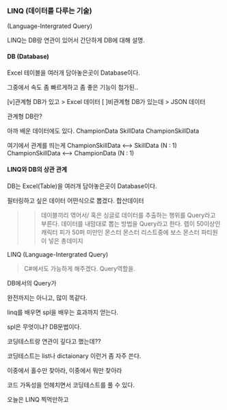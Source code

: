 ﻿### LINQ (데이터를 다루는 기술)
(Language-Intergrated Query)

LINQ는 DB랑 연관이 있어서
간단하게 DB에 대해 설명.

#### DB (Database)

Excel 테이블을 여러개 담아놓은곳이 Database이다.

그중에서 속도 좀 빠르게하고 좀 좋은 기능이 첨가된..

[v]관계형 DB가 있고		>	Excel 데이터
[ ]비관계형 DB가 있는데	>	JSON 데이터

관계형 DB란?

아까 배운 데이터에도 있다.
ChampionData
SkillData
ChampionSkillData

여기에서 관계를 띄는게
ChampionSkillData <--> SkillData (N : 1)
ChampionSkillData <--> ChampionData (N : 1)


#### LINQ와 DB의 상관 관계

DB는 Excel(Table)을 여러개 담아놓은곳이 Database이다.

필터링하고 싶은 데이터
어떤식으로 뽑겠다.
합산데이터
 >> 데이블끼리 엮어서/ 혹은 싱글로 데이터를 추출하는 행위를 Query라고 부른다.
 > 데이터를 내맘대로 뽑는 방법을 Query라고 한다.
 > 렙이 50이상인 캐릭터
 > 피가 50퍼 미만인 몬스터
 > 몬스터 리스트중에 보스 몬스터
 > 파티원이 넣은 총데미지

 LINQ
 (Language-Intergrated Query)
  > C#에서도 가능하게 해주겠다. Query역할을.

DB에서의 Query가

완전까지는 아니고, 많이 똑같다.

linq를 배우면 spl을 배우는 효과까지 얻는다.

spl은 무엇이냐?
 DB문법이다.

 코딩테스트랑 연관이 깊다고 했는데??

 코딩테스트는 list나 dictaionary 이런거 좀 자주 쓴다.

 이중에서 홀수만 찾아라,
 이중에서 뭐만 찾아라

 코드 가독성을 언헤치면서 코딩테스트를 풀 수 있다.

 오늘은 LINQ 찍먹만하고

